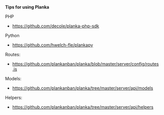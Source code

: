 **Tips for using Planka**

PHP
 - https://github.com/decole/planka-php-sdk

Python
 - https://github.com/hwelch-fle/plankapy

Routes:
 - https://github.com/plankanban/planka/blob/master/server/config/routes.js

Models:
 - https://github.com/plankanban/planka/tree/master/server/api/models

Helpers:
 - https://github.com/plankanban/planka/tree/master/server/api/helpers
